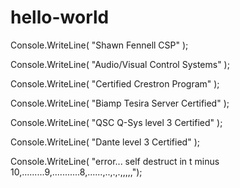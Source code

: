 # hello-world

Console.WriteLine( "Shawn Fennell CSP" );

Console.WriteLine( "Audio/Visual Control Systems" );

Console.WriteLine( "Certified Crestron Program" );

Console.WriteLine( "Biamp Tesira Server Certified" );

Console.WriteLine( "QSC Q-Sys level 3 Certified" );

Console.WriteLine( "Dante level 3 Certified" );

Console.WriteLine( "error... self destruct in t minus 10,.........9,...........8,......,..,.,.,,,,,");
